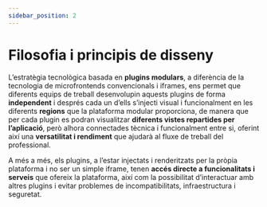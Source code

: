 ```yaml
---
sidebar_position: 2
---
```


# Filosofia i principis de disseny

L’estratègia tecnològica basada en **plugins modulars**, a diferència de la tecnologia de microfrontends convencionals i iframes, ens permet que diferents equips de treball desenvolupin aquests plugins de forma **independent** i després cada un d’ells s’injecti visual i funcionalment en les diferents **regions** que la plataforma modular proporciona, de manera que per cada plugin es podran visualitzar **diferents vistes repartides per l’aplicació**, però alhora connectades tècnica i funcionalment entre si, oferint així una **versatilitat i rendiment** que ajudarà al fluxe de treball del professional.

  

A més a més, els plugins, a l’estar injectats i renderitzats per la pròpia plataforma i no ser un simple iframe, tenen **accés directe a funcionalitats i serveis** que ofereix la plataforma, així com la possibilitat d’interactuar amb altres plugins i evitar problemes de incompatibilitats, infraestructura i seguretat.
